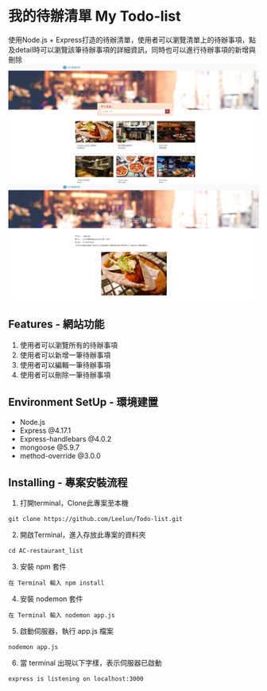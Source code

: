 # 我的待辦清單 My Todo-list

使用Node.js + Express打造的待辦清單，使用者可以瀏覽清單上的待辦事項，點及detail時可以瀏覽該筆待辦事項的詳細資訊，同時也可以進行待辦事項的新增與刪除
![image](https://github.com/Leelun/AC-restaurant_list/blob/main/public/img/HomePage.png)
![image](https://github.com/Leelun/AC-restaurant_list/blob/main/public/img/Restaurant%20Info.png)




## Features - 網站功能

1. 使用者可以瀏覽所有的待辦事項
2. 使用者可以新增一筆待辦事項
3. 使用者可以編輯一筆待辦事項
4. 使用者可以刪除一筆待辦事項




## Environment SetUp - 環境建置

- Node.js
- Express @4.17.1
- Express-handlebars @4.0.2
- mongoose @5.9.7
- method-override @3.0.0


## Installing - 專案安裝流程

1. 打開terminal，Clone此專案至本機

```
git clone https://github.com/Leelun/Todo-list.git

```
2. 開啟Terminal，進入存放此專案的資料夾

```
cd AC-restaurant_list

```
3. 安裝 npm 套件

```
在 Terminal 輸入 npm install 

```
4. 安裝 nodemon 套件

```
在 Terminal 輸入 nodemon app.js 

```
5. 啟動伺服器，執行 app.js 檔案

```
nodemon app.js

```
6. 當 terminal 出現以下字樣，表示伺服器已啟動

```
express is listening on localhost:3000

```
